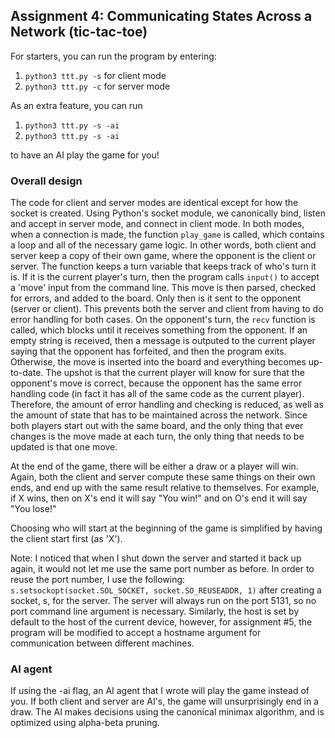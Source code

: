 

## Assignment 4: Communicating States Across a Network (tic-tac-toe)


For starters, you can run the program by entering: 
  1.  ```python3 ttt.py -s``` for client mode
  2. ```python3 ttt.py -c``` for server mode
 
 As an extra feature, you can run 
  1. ```python3 ttt.py -s -ai```
  2. ```python3 ttt.py -s -ai```

  to have an AI play the game for you!
  
  
### Overall design

The code for client and server modes are identical except for how the socket is created. Using Python's
socket module, we canonically bind, listen and accept in server mode, and connect in client mode. In both modes,
when a connection is made, the function ```play_game``` is called, which contains a loop and all of the necessary 
game logic. In other words, both client and server keep a copy of their own game, where the opponent is the client 
or server. The function keeps a turn variable that keeps track of who's turn it is. If it is the current player's
turn, then the program calls ```input()``` to accept a 'move' input from the command line. This move is then parsed, 
checked for errors, and added to the board. Only then is it sent to the opponent (server or client). This prevents
both the server and client from having to do error handling for both cases. On the opponent's turn, the ```recv```
function is called, which blocks until it receives something from the opponent. If an empty string is received, then 
a message is outputed to the current player saying that the opponent has forfeited, and then the program exits. Otherwise,
the move is inserted into the board and everything becomes up-to-date. The upshot is that the current player will know for 
sure that the opponent's move is correct, because the opponent has the same error handling code (in fact it has all of the same code as the current player). Therefore, the amount of error handling and 
checking is reduced, as well as the amount of state that has to be maintained across the network. Since both players 
start out with the same board, and the only thing that ever changes is the move made at each turn, the only thing that
needs to be updated is that one move.

At the end of the game, there will be either a draw or a player will win. Again, both the client and server compute these
same things on their own ends, and end up with the same result relative to themselves. For example, if X wins, then on X's
end it will say "You win!" and on O's end it will say "You lose!"

Choosing who will start at the beginning of the game is simplified by having the client start first (as 'X'). 

Note: I noticed that when I shut down the server and started it back up again, it would not let me use the
same port number as before. In order to reuse the port number, I use the following: ```s.setsockopt(socket.SOL_SOCKET, socket.SO_REUSEADDR, 1)```
after creating a socket, s, for the server. The server will always run on the port 5131, so no port command line argument is necessary. Similarly, the 
host is set by default to the host of the current device, however, for assignment #5, the program will be modified to accept a hostname argument for communication
between different machines. 

### AI agent

If using the -ai flag, an AI agent that I wrote will play the game instead of you. If both client and server are AI's, 
the game will unsurprisingly end in a draw. The AI makes decisions using the canonical minimax algorithm, and is optimized 
using alpha-beta pruning. 



